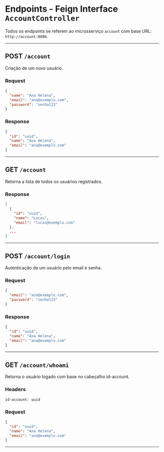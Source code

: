 # Endpoints - Feign Interface `AccountController`

Todos os endpoints se referem ao microsserviço `account` com base URL: `http://account:8080`.

---

## POST `/account`

Criação de um novo usuário.

### Request
```json
{
  "name": "Ana Helena",
  "email": "ana@exemplo.com",
  "password": "senha123"
}
```

### Response
```json
{
  "id": "uuid",
  "name": "Ana Helena",
  "email": "ana@exemplo.com"
}
```

---

## GET `/account`

Retorna a lista de todos os usuários registrados.

### Response
```json
[
  {
    "id": "uuid",
    "name": "Lucas",
    "email": "lucas@exemplo.com"
  },
  ...
]
```

---

## POST `/account/login`

Autenticação de um usuário pelo email e senha.

### Request
```json
{
  "email": "ana@exemplo.com",
  "password": "senha123"
}
```

### Response
```json
{
  "id": "uuid",
  "name": "Ana Helena",
  "email": "ana@exemplo.com"
}
```

---

## GET `/account/whoami`

Retorna o usuário logado com base no cabeçalho id-account.

### Headers
```http
id-account: uuid
```

### Request
```json
{
  "id": "uuid",
  "name": "Ana Helena",
  "email": "ana@exemplo.com"
}
```

---

